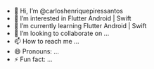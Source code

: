 - 👋 Hi, I’m @carloshenriquepiressantos
- 👀 I’m interested in Flutter  Android | Swift
- 🌱 I’m currently learning Flutter  Android | Swift
- 💞️ I’m looking to collaborate on ...
- 📫 How to reach me ...
- 😄 Pronouns: ...
- ⚡ Fun fact: ...

<!---
carloshenriquepiressantos/carloshenriquepiressantos is a ✨ special ✨ repository because its `README.md` (this file) appears on your GitHub profile.
You can click the Preview link to take a look at your changes.
--->
